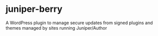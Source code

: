 # juniper-berry
A WordPress plugin to manage secure updates from signed plugins and themes managed by sites running Juniper/Author
